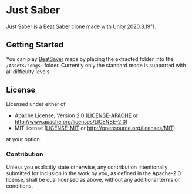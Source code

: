 # Just Saber

Just Saber is a Beat Saber clone made with Unity 2020.3.19f1.

## Getting Started

You can play [BeatSaver](https://beatsaver.com/) maps by placing the extracted folder into the `/Assets/songs~` folder.
Currently only the standard mode is supported with all difficulty levels.

## License

Licensed under either of

 * Apache License, Version 2.0
   ([LICENSE-APACHE](LICENSE-APACHE) or http://www.apache.org/licenses/LICENSE-2.0)
 * MIT license
   ([LICENSE-MIT](LICENSE-MIT) or http://opensource.org/licenses/MIT)

at your option.

### Contribution

Unless you explicitly state otherwise, any contribution intentionally submitted
for inclusion in the work by you, as defined in the Apache-2.0 license, shall be
dual licensed as above, without any additional terms or conditions.
